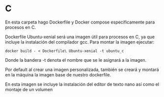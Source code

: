 # C

En esta carpeta hago Dockerfile y Docker compose específicamente para procesos en C.

Dockerfile Ubuntu-xenial será una imagen útil para procesos en C, ya que incluye la instalación del compilador gcc.
Para montar la imagen ejecutar:
```
docker build - < Dockerfile\ Ubuntu-xenial -t ubuntu_c
```
Donde la bandera -t denota el nombre que se le asignará a la imagen.

Por default al crear una imagen personalizada, también se creará y montará en la máquina la imagen base de nuestro dockerfile.

En esta imagen se incluye la instalación del editor de texto nano así como el montaje de un volumen
